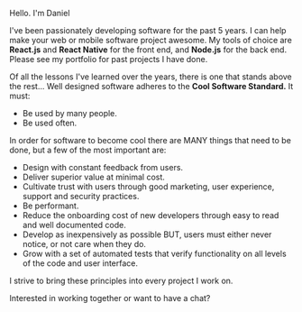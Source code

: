 [//]: <> (This is the introduction text to the website)

Hello. I'm Daniel
 
I've been passionately developing software for the past 5 years. I can help make your web or mobile software project awesome. My tools of choice are **React.js** and **React Native** for the front end, and **Node.js** for the back end. Please see <Link to="/portfolio/">my portfolio</Link> for past projects I have done.
 
Of all the lessons I've learned over the years, there is one that stands above the rest... Well designed software adheres to the **Cool Software Standard.** It must:

- Be used by many people.
- Be used often.

In order for software to become cool there are MANY things that need to be done, but a few of the most important are:

- Design with constant feedback from users.
- Deliver superior value at minimal cost.
- Cultivate trust with users through good marketing, user experience, support and security practices.
- Be performant.
- Reduce the onboarding cost of new developers through easy to read and well documented code.
- Develop as inexpensively as possible BUT, users must either never notice, or not care when they do.
- Grow with a set of automated tests that verify functionality on all levels of the code and user interface.

I strive to bring these principles into every project I work on.

Interested in working together or want to have a chat?